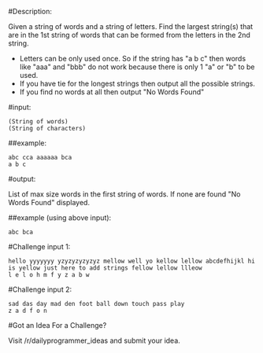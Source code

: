 #Description:

Given a string of words and a string of letters. Find the largest string(s) that are in the 1st string of words that can be formed from the letters in the 2nd string.

* Letters can be only used once. So if the string has "a b c" then words like "aaa" and "bbb" do not work because there is only 1 "a" or "b" to be used.
* If you have tie for the longest strings then output all the possible strings.
* If you find no words at all then output "No Words Found"

#input:

    (String of words)
    (String of characters)

##example:

    abc cca aaaaaa bca
    a b c

#output:

List of max size words in the first string of words. If none are found "No Words Found" displayed.

##example (using above input):

    abc bca

#Challenge input 1:

    hello yyyyyyy yzyzyzyzyzyz mellow well yo kellow lellow abcdefhijkl hi is yellow just here to add strings fellow lellow llleow 
    l e l o h m f y z a b w

#Challenge input 2:

    sad das day mad den foot ball down touch pass play
    z a d f o n

#Got an Idea For a Challenge?

Visit /r/dailyprogrammer_ideas and submit your idea. 
